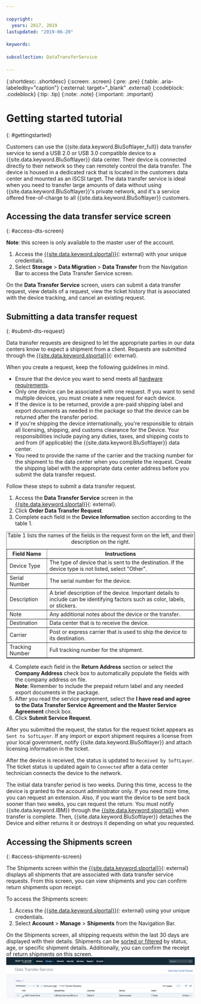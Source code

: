 ```yaml
---

copyright:
  years: 2017, 2019
lastupdated: "2019-06-20"

keywords:

subcollection: DataTransferService

---
```


{:shortdesc: .shortdesc}
{:screen: .screen}
{:pre: .pre}
{:table: .aria-labeledby="caption"}
{:external: target="_blank" .external}
{:codeblock: .codeblock}
{:tip: .tip}
{:note: .note}
{:important: .important}

# Getting started tutorial
{: #gettingstarted}

Customers can use the {{site.data.keyword.BluSoftlayer_full}} data transfer service to send a USB 2.0 or USB 3.0 compatible device to a {{site.data.keyword.BluSoftlayer}} data center. Their device is connected directly to their network so they can remotely control the data transfer. The device is housed in a dedicated rack that is located in the customers data center and mounted as an iSCSI target. The data transfer service is ideal when you need to transfer large amounts of data without using {{site.data.keyword.BluSoftlayer}}'s private network, and it's a service offered free-of-charge to all {{site.data.keyword.BluSoftlayer}} customers.

## Accessing the data transfer service screen
{: #access-dts-screen}

**Note**: this screen is only available to the master user of the account.

1. Access the [{{site.data.keyword.slportal}}](https://control.softlayer.com/){: external} with your unique credentials.
2. Select **Storage** > **Data Migration** > **Data Transfer** from the Navigation Bar to access the Data Transfer Service screen. <br/>

On the **Data Transfer Service** screen, users can submit a data transfer request, view details of a request, view the ticket history that is associated with the device tracking, and cancel an existing request.

## Submitting a data transfer request
{: #submit-dts-request}

Data transfer requests are designed to let the appropriate parties in our data centers know to expect a shipment from a client. Requests are submitted through the [{{site.data.keyword.slportal}}](https://control.softlayer.com/){: external}.

When you create a request, keep the following guidelines in mind.

- Ensure that the device you want to send meets all [hardware requirements](/docs/infrastructure/DataTransferService?topic=DataTransferService-about#hardware-requirements).
- Only one device can be associated with one request. If you want to send multiple devices, you must create a new request for each device.
- If the device is to be returned, provide a pre-paid shipping label and export documents as needed in the package so that the device can be returned after the transfer period.
- If you're shipping the device internationally, you're responsible to obtain all licensing, shipping, and customs clearance for the Device. Your responsibilities include paying any duties, taxes, and shipping costs to and from (if applicable) the {{site.data.keyword.BluSoftlayer}} data center.
- You need to provide the name of the carrier and the tracking number for the shipment to the data center when you complete the request.  Create the shipping label with the appropriate data center address before you submit the data transfer request.

Follow these steps to submit a data transfer request.

1. Access the **Data Transfer Service** screen in the [{{site.data.keyword.slportal}}](https://control.softlayer.com/){: external}.
2. Click **Order Data Transfer Request**.
3. Complete each field in the **Device Information** section according to the table 1.
<table border="1">
<caption>Table 1 lists the names of the fields in the request form on the left, and their description on the right.</caption>
 <tr><th>Field Name</th><th>Instructions</th></tr>
 <tr><td>Device Type</td><td>The type of device that is sent to the destination. If the device type is not listed, select "Other".</td></tr>
 <tr><td>Serial Number</td><td> The serial number for the device.</td></tr><tr><td>Description</td><td>A brief description of the device. Important details to include can be identifying factors such as color, labels, or stickers.</td></tr>
 <tr><td>Note</td><td>Any additional notes about the device or the transfer.</td></tr><tr><td>Destination</td><td>Data center that is to receive the device.</td></tr>
 <tr><td>Carrier</td><td>Post or express carrier that is used to ship the device to its destination.</td></tr>
 <tr><td>Tracking Number</td><td>Full tracking number for the shipment.</td></tr>
 </table>

4. Complete each field in the **Return Address** section or select the **Company Address** check box to automatically populate the fields with the company address on file. <br/> **Note**: Remember to include the prepaid return label and any needed export documents in the package.
5. After you read the service agreement, select the **I have read and agree to the Data Transfer Service Agreement and the Master Service Agreement** check box.
6. Click **Submit Service Request**.

After you submitted the request, the status for the request ticket appears as `Sent to SoftLayer`. If any import or export shipment requires a license from your local government, notify {{site.data.keyword.BluSoftlayer}} and attach licensing information in the ticket.

After the device is received, the status is updated to `Received by SoftLayer`. The ticket status is updated again to `Connected` after a data center technician connects the device to the network.

The initial data transfer period is two weeks. During this time, access to the device is granted to the account administrator only. If you need more time, you can request an extension. Also, if you want the device to be sent back sooner than two weeks, you can request the return. You must notify {{site.data.keyword.IBM}} through the [{{site.data.keyword.slportal}}](https://control.softlayer.com/) when transfer is complete. Then, {{site.data.keyword.BluSoftlayer}} detaches the Device and either returns it or destroys it depending on what you requested.


## Accessing the Shipments screen
{: #access-shipments-screen}

The Shipments screen within the [{{site.data.keyword.slportal}}](https://control.softlayer.com/){: external} displays all shipments that are associated with data transfer service requests. From this screen, you can view shipments and you can confirm return shipments upon receipt.

To access the Shipments screen:

1. Access the [{{site.data.keyword.slportal}}](https://control.softlayer.com/){: external} using your unique credentials.
2. Select **Account** > **Manage** > **Shipments** from the Navigation Bar.

On the Shipments screen, all shipping requests within the last 30 days are displayed with their details. Shipments can be [sorted or filtered](/docs/infrastructure/DataTransferService?topic=DataTransferService-sort-or-filter-shipments-list) by status, age, or specific shipment details. Additionally, you can confirm the receipt of return shipments on this screen.
![Shipments Screen](/images/DTSShipmentScreen1.png)
